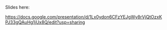 Slides here:

https://docs.google.com/presentation/d/1Lx0ydon6CFzYEJgWy8rVjQtOzxKPJ33gQAuHg1jUx8Q/edit?usp=sharing
